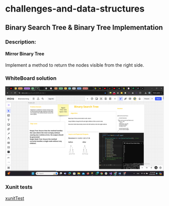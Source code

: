 # challenges-and-data-structures

## Binary Search Tree & Binary Tree Implementation

###  Description:
####  Mirror Binary Tree

 Implement a method to return the nodes visible from the right side. 



### WhiteBoard solution


![whiteBoard](https://github.com/Nory9/challenges-and-data-structures/blob/Mirror-Tree/challenges-and-data-structures/DataStructures/Tree-Implementation/Mirror-Tree/Screenshot%20(126).png?raw=true)


### Xunit tests

[xunitTest](https://github.com/Nory9/challenges-and-data-structures/blob/Mirror-Tree/CommonElements.Tests/MirrorTree.cs)